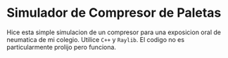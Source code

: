 # Simulador de Compresor de Paletas

Hice esta simple simulacion de un compresor para una exposicion oral de neumatica de mi colegio. Utilice `C++` y `Raylib`. El codigo no es particularmente prolijo pero funciona.
